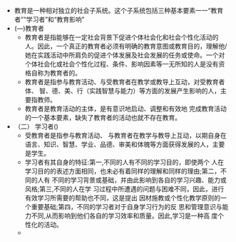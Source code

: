 - 教育是一种相对独立的社会子系统。这个子系统包括三种基本要素一一“教育者”“学习者”和“教育影响”
- (―)教育者
	- 教育者是指能够在一定社会背景下促进个体社会化和社会个性化活动的人。因此，一个真正的教育者必须有明确的教育意图或教育目的，理解他/她在实践活动中所肩负的促进个体发展及社会发展的任务或使命。一个对个体社会化或社会个性化过程、条件、影响因素等一无所知的人是没有资格自称为教育者的。
	- 教育者是指参与教育活动、与受教育者在教学或教导上互动，对受教育者体、 智、德、美、行（实践智慧与能力）等方面的发展产生影响的人，主要指教师。
	- 教育者是教育活动的主体，是有意识地启动、调整和有效地
	  完成教育活动的一个基本要素，缺失了教育者的活动也就不存在教育。
- （二） 学习者()
	- 受教育者是指参与教育活动、 与教育者在教学与教导上互动，以期自身在语言、知识、智慧、学业、品德、审美和体魄等方面获得发展的人，主要是学生。
	- 学习者有其自身的特征:第一,不同的人有不同的学习目的，即使两个
	  人在学习目的的表述方面相同，也未必有着同样的理解和同样的理由;第二，不同的人有
	  不同的学习背景或基础，并由此影响到各自的学习兴趣、能力或风格;第三,不同的人在学
	  习过程中所遭遇的问题与困难不同，因此，进行有效学习所需要的帮助也不同，这是提出
	  因材施教或个性化教学原则的一个重要基础;第四，不同的学习者对于自身学习行为的反
	  思和管理意识与能力不同,从而影响到他们各自的学习效率和质量。因此,学习是一种高
	  度个性化的活动。
	-